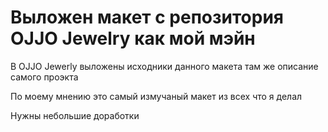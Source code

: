 # Выложен макет с репозитория OJJO Jewelry как мой мэйн
В OJJO Jewerly выложены исходники данного макета там же описание самого проэкта

По моему мнению это самый измучаный макет из всех что я делал

Нужны небольшие доработки



